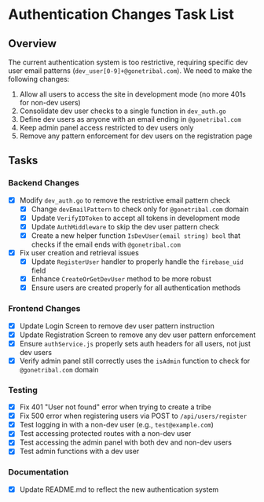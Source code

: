 # Authentication Changes Task List

## Overview
The current authentication system is too restrictive, requiring specific dev user email patterns (`dev_user[0-9]+@gonetribal.com`). We need to make the following changes:

1. Allow all users to access the site in development mode (no more 401s for non-dev users)
2. Consolidate dev user checks to a single function in `dev_auth.go`
3. Define dev users as anyone with an email ending in `@gonetribal.com`
4. Keep admin panel access restricted to dev users only
5. Remove any pattern enforcement for dev users on the registration page

## Tasks

### Backend Changes
- [x] Modify `dev_auth.go` to remove the restrictive email pattern check
  - [x] Change `devEmailPattern` to check only for `@gonetribal.com` domain
  - [x] Update `VerifyIDToken` to accept all tokens in development mode
  - [x] Update `AuthMiddleware` to skip the dev user pattern check
  - [x] Create a new helper function `IsDevUser(email string) bool` that checks if the email ends with `@gonetribal.com`
- [x] Fix user creation and retrieval issues
  - [x] Update `RegisterUser` handler to properly handle the `firebase_uid` field
  - [x] Enhance `CreateOrGetDevUser` method to be more robust
  - [x] Ensure users are created properly for all authentication methods

### Frontend Changes
- [x] Update Login Screen to remove dev user pattern instruction
- [x] Update Registration Screen to remove any dev user pattern enforcement
- [x] Ensure `authService.js` properly sets auth headers for all users, not just dev users
- [x] Verify admin panel still correctly uses the `isAdmin` function to check for `@gonetribal.com` domain

### Testing
- [x] Fix 401 "User not found" error when trying to create a tribe
- [x] Fix 500 error when registering users via POST to `/api/users/register`
- [x] Test logging in with a non-dev user (e.g., `test@example.com`)
- [x] Test accessing protected routes with a non-dev user
- [x] Test accessing the admin panel with both dev and non-dev users
- [x] Test admin functions with a dev user

### Documentation
- [x] Update README.md to reflect the new authentication system 